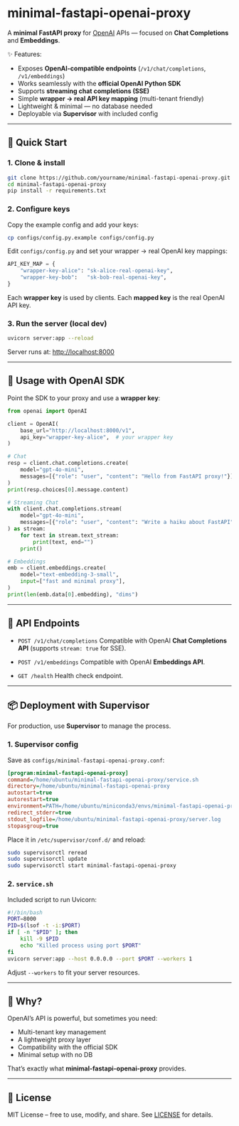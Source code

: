 # minimal-fastapi-openai-proxy

A **minimal FastAPI proxy** for [OpenAI](https://platform.openai.com) APIs — focused on **Chat Completions** and **Embeddings**.

✨ Features:
- Exposes **OpenAI-compatible endpoints** (`/v1/chat/completions`, `/v1/embeddings`)
- Works seamlessly with the **official OpenAI Python SDK**
- Supports **streaming chat completions (SSE)**
- Simple **wrapper → real API key mapping** (multi-tenant friendly)
- Lightweight & minimal — no database needed
- Deployable via **Supervisor** with included config

---

## 🚀 Quick Start

### 1. Clone & install
```bash
git clone https://github.com/yourname/minimal-fastapi-openai-proxy.git
cd minimal-fastapi-openai-proxy
pip install -r requirements.txt
````

### 2. Configure keys

Copy the example config and add your keys:

```bash
cp configs/config.py.example configs/config.py
```

Edit `configs/config.py` and set your wrapper → real OpenAI key mappings:

```python
API_KEY_MAP = {
    "wrapper-key-alice": "sk-alice-real-openai-key",
    "wrapper-key-bob":   "sk-bob-real-openai-key",
}
```

Each **wrapper key** is used by clients.
Each **mapped key** is the real OpenAI API key.

### 3. Run the server (local dev)

```bash
uvicorn server:app --reload
```

Server runs at: [http://localhost:8000](http://localhost:8000)

---

## 🔑 Usage with OpenAI SDK

Point the SDK to your proxy and use a **wrapper key**:

```python
from openai import OpenAI

client = OpenAI(
    base_url="http://localhost:8000/v1",
    api_key="wrapper-key-alice",  # your wrapper key
)

# Chat
resp = client.chat.completions.create(
    model="gpt-4o-mini",
    messages=[{"role": "user", "content": "Hello from FastAPI proxy!"}],
)
print(resp.choices[0].message.content)

# Streaming Chat
with client.chat.completions.stream(
    model="gpt-4o-mini",
    messages=[{"role": "user", "content": "Write a haiku about FastAPI"}],
) as stream:
    for text in stream.text_stream:
        print(text, end="")
    print()

# Embeddings
emb = client.embeddings.create(
    model="text-embedding-3-small",
    input=["fast and minimal proxy"],
)
print(len(emb.data[0].embedding), "dims")
```

---

## 🧩 API Endpoints

* `POST /v1/chat/completions`
  Compatible with OpenAI **Chat Completions API** (supports `stream: true` for SSE).

* `POST /v1/embeddings`
  Compatible with OpenAI **Embeddings API**.

* `GET /health`
  Health check endpoint.

---

## 📦 Deployment with Supervisor

For production, use **Supervisor** to manage the process.

### 1. Supervisor config

Save as `configs/minimal-fastapi-openai-proxy.conf`:

```ini
[program:minimal-fastapi-openai-proxy]
command=/home/ubuntu/minimal-fastapi-openai-proxy/service.sh
directory=/home/ubuntu/minimal-fastapi-openai-proxy
autostart=true
autorestart=true
environment=PATH=/home/ubuntu/miniconda3/envs/minimal-fastapi-openai-proxy/bin:/usr/bin
redirect_stderr=true
stdout_logfile=/home/ubuntu/minimal-fastapi-openai-proxy/server.log
stopasgroup=true
```

Place it in `/etc/supervisor/conf.d/` and reload:

```bash
sudo supervisorctl reread
sudo supervisorctl update
sudo supervisorctl start minimal-fastapi-openai-proxy
```

### 2. `service.sh`

Included script to run Uvicorn:

```bash
#!/bin/bash
PORT=8000
PID=$(lsof -t -i:$PORT)
if [ -n "$PID" ]; then
    kill -9 $PID
    echo "Killed process using port $PORT"
fi
uvicorn server:app --host 0.0.0.0 --port $PORT --workers 1
```

Adjust `--workers` to fit your server resources.

---

## 🙌 Why?

OpenAI’s API is powerful, but sometimes you need:

* Multi-tenant key management
* A lightweight proxy layer
* Compatibility with the official SDK
* Minimal setup with no DB

That’s exactly what **minimal-fastapi-openai-proxy** provides.

---

## 📜 License

MIT License – free to use, modify, and share.
See [LICENSE](./LICENSE) for details.